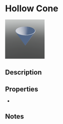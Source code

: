 # Hollow Cone

![Hollow Cone](../Cropped_Blocks/Building_Blocks/Hollow_Cone.png)

## Description
<!-- Write a description for this block -->

## Properties
- <!-- List block properties here -->

## Notes
<!-- Any extra notes -->
